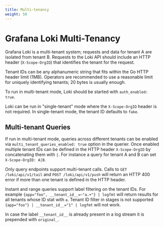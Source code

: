 ```yaml
---
title: Multi-tenancy
weight: 50
---
```

# Grafana Loki Multi-Tenancy

Grafana Loki is a multi-tenant system; requests and data for tenant A are isolated from
tenant B. Requests to the Loki API should include an HTTP header
(`X-Scope-OrgID`) that identifies the tenant for the request.

Tenant IDs can be any alphanumeric string that fits within the Go HTTP header
limit (1MB). Operators are recommended to use a reasonable limit for uniquely
identifying tenants; 20 bytes is usually enough.

To run in multi-tenant mode, Loki should be started with `auth_enabled: true`.

Loki can be run in "single-tenant" mode where the `X-Scope-OrgID` header is not
required. In single-tenant mode, the tenant ID defaults to `fake`.

## Multi-tenant Queries

If run in multi-tenant mode, queries across different tenants can be enabled via
`multi_tenant_queries_enabled: true` option in the querier. Once enabled multiple
tenant IDs can be defined in the HTTP header `X-Scope-OrgID` by concatenating them
with `|`. For instance a query for tenant A and B can set `X-Scope-OrgID: A|B`.

Only query endpoints support multi-tenant calls. Calls to `GET /loki/api/v1/tail`
and `POST /loki/api/v1/push` will return an HTTP 400 error if more than one tenant
is defined in the HTTP header.

Instant and range queries support label filtering on the tenant IDs. For example
`{app="foo", __tenant_id__=~"a.+"} | logfmt` will return results for all tenants
whose ID stat with `a`. Tenant ID filter in stages is not supported `{app="foo"} | __tenant_id__="1" | logfmt` will not work.

In case the label `__tenant_id__` is already present in a log stream it is prepended with `original_`.
